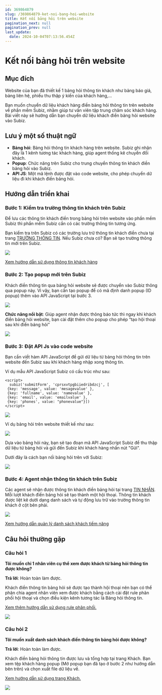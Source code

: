 ```yaml
---
id: 369864879
slug: /369864879-ket-noi-bang-hoi-website
title: Kết nối bảng hỏi trên website
pagination_next: null
pagination_prev: null
last_update:
  date: 2024-10-04T07:13:56.454Z
---
```


# Kết nối bảng hỏi trên website



## Mục đích




Website của bạn đã thiết kế 1 bảng hỏi thông tin khách như bảng báo giá, bảng liên hệ, phiếu thu thập ý kiến của khách hàng,...



Bạn muốn chuyển dữ liệu khách hàng điền bảng hỏi thông tin trên website về phần mềm Subiz, nhằm giúp tư vấn viên tập trung chăm sóc khách hàng. Bài viết này sẽ hướng dẫn bạn chuyển dữ liệu khách điền bảng hỏi website vào Subiz.
## Lưu ý một số thuật ngữ


- **Bảng hỏi**: Bảng hỏi thông tin khách hàng trên website. Subiz ghi nhận đây là 1 kênh tương tác khách hàng, giúp agent thống kê chuyển đổi khách.
- **Popup**: Chức năng trên Subiz cho trung chuyển thông tin khách điền bảng hỏi vào Subiz.
- **API JS**: Một mã lệnh được đặt vào code website, cho phép chuyển dữ liệu đi khi khách điền bảng hỏi.
## Hướng dẫn triển khai

### Bước 1: Kiểm tra trường thông tin khách trên Subiz




Để lưu các thông tin khách điền trong bảng hỏi trên website vào phần mềm Subiz thì phần mềm Subiz cần có các trường thông tin tương ứng.



Bạn kiểm tra trên Subiz có các trường lưu trữ thông tin khách điền chưa tại trang [TRƯỜNG THÔNG TIN](https://app.subiz.com.vn/settings/user-attributes). Nếu Subiz chưa có? Bạn sẽ tạo trường thông tin mới trên Subiz.




![](https://vcdn.subiz-cdn.com/file/299a0ae84f3b57f6c2dc34f4c186eb2feb3f72cdb46b800a3ed69b24dd354c3a_acpxkgumifuoofoosble)




[Xem hướng dẫn sử dụng thông tin khách hàng](https://subiz.com.vn/docs/777741175-thong-tin-khach-hang)
### Bước 2: Tạo popup mới trên Subiz


Khách điền thông tin qua bảng hỏi website sẽ được chuyển vào Subiz thông qua popup này. Vì vậy, bạn cần tạo popup để có mã định danh popup (ID popup) thêm vào API JavaScript tại bước 3.


![](https://vcdn.subiz-cdn.com/file/1a4a8815754560e3a3cb1bb91030f6bb4c7e5aa75eb7104479acdf88dd572837_acpxkgumifuoofoosble)




**Chức năng nổi bật**: Giúp agent nhận được thông báo tức thì ngay khi khách điền bảng hỏi website, bạn cài đặt thêm cho popup cho phép “tạo hội thoại sau khi điền bảng hỏi”


![](https://vcdn.subiz-cdn.com/file/dd504615b2c03f2af0c938cf9de2da22668dde5e05227295429fa16fd7c4a800_acpxkgumifuoofoosble)



### Bước 3: Đặt API Js vào code website




Bạn cần viết hàm API JavaScript để gửi dữ liệu từ bảng hỏi thông tin trên website đến Subiz sau khi khách hàng nhập xong thông tin.



Ví dụ mẫu API JavaScript Subiz có cấu trúc như sau:


```
<script>
  subiz('submitForm', 'cprsxvtpgbiiedribdzcj', [
 {key: 'message', value: 'mesagevalue' },
 {key: 'fullname', value: 'namevalue' },
 {key: 'email', value: 'emailvalue' },
 {key: 'phones', value: "phonevalue"}])
</script>

```



![](https://vcdn.subiz-cdn.com/file/cf321a51b47a57fdc8f63fe69b8f822f3b9e1f79f907f76dcacc25c470451f3c_acpxkgumifuoofoosble)




Ví dụ bảng hỏi trên website thiết kế như sau:




![](https://vcdn.subiz-cdn.com/file/91d67ae24eb5112cac7a6a4b2947878e30519be7b4182beb303e8e0247a35cb8_acpxkgumifuoofoosble)




Dựa vào bảng hỏi này, bạn sẽ tạo đoạn mã API JavaScript Subiz để thu thập dữ liệu từ bảng hỏi và gửi đến Subiz khi khách hàng nhấn nút "Gửi".



Dưới đây là cách bạn nối bảng hỏi trên với Subiz: 




![](https://vcdn.subiz-cdn.com/file/adc73683909f611470cde2e5ed3327c9a1d73071c5acad36c910d828499b77f2_acpxkgumifuoofoosble)

### Bước 4: Agent nhận thông tin khách trên Subiz


Các agent sẽ nhận được thông tin khách điền bảng hỏi tại trang [TIN NHẮN](https://app.subiz.com.vn/convo). Mỗi lượt khách điền bảng hỏi sẽ tạo thành một hội thoại. Thông tin khách được liệt kê dưới dạng danh sách và tự động lưu trữ vào trường thông tin khách ở cột bên phải.




![](https://vcdn.subiz-cdn.com/file/351237ae0e74d2d39bf6f3f5902e3eb51cea0a4d5a7d9240ca32bb068682aa22_acpxkgumifuoofoosble)




[Xem hướng dẫn quản lý danh sách khách tiềm năng](https://subiz.com.vn/docs/1221805713-khach-tiem-nang)


## Câu hỏi thường gặp

### Câu hỏi 1


**Tôi muốn chỉ 1 nhân viên cụ thể xem được khách từ bảng hỏi thông tin được không?**

**Trả lời**: Hoàn toàn làm được.

Khách điền thông tin bảng hỏi sẽ được tạo thành hội thoại nên bạn có thể phân chia agent nhân viên xem được khách bằng cách cài đặt rule phân phối hội thoại và chọn điều kiện kênh tương tác là Bảng hỏi thông tin.

[Xem thêm hướng dẫn sử dụng rule phân phối.](https://subiz.com.vn/docs/972963943-rule-phan-phoi-hoi-thoai)




![](https://vcdn.subiz-cdn.com/file/0445b9f114a94f817bc20f90e8250437a4c8fc6dd73757d76c278becd2a593e7_acpxkgumifuoofoosble)



### Câu hỏi 2


**Tôi muốn xuất danh sách khách điền thông tin bảng hỏi được không?**

**Trả lời**: Hoàn toàn làm được.

Khách điền bảng hỏi thông tin được lưu và tổng hợp tại trang Khách. Bạn xem tệp khách hàng popup (Mở popup bạn đã tạo ở bước 2 như hướng dẫn bên trên) và chọn xuất file dữ liệu về. 

[Xem hướng dẫn sử dụng trang Khách.](https://subiz.com.vn/docs/1221805713-khach-tiem-nang)




![](https://vcdn.subiz-cdn.com/file/5751d877af631e7321bb0c579541a38f4a7a6b29629bdbb783e5f6b5a3d22b76_acpxkgumifuoofoosble)